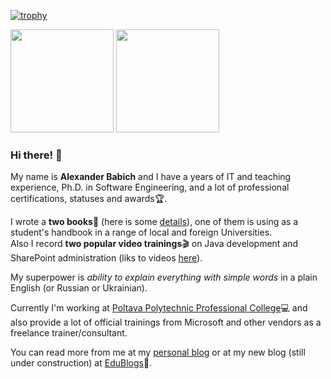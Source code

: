
[![trophy](https://github-profile-trophy.vercel.app/?username=liketaurus&margin-w=15)](https://github.com/ryo-ma/github-profile-trophy)
<div>
<img  height="165" src="https://github-readme-stats.vercel.app/api?username=liketaurus&layout=compact&show_icons=true"></img> 
<img  height="165" src="https://github-readme-stats.vercel.app/api/top-langs/?username=liketaurus&layout=compact&show_icons=true"></img>
</div>

### Hi there! 👋

My name is **Alexander Babich** and I have a years of IT and teaching experience, Ph.D. in Software Engineering, and a lot of professional certifications, statuses and awards🏆. 

I wrote a **two books**📖 (here is some [details](http://productivityblog.com.ua/?page_id=1831)), one of them is using as a student's handbook in a range of local and foreign Universities. <br>
Also I record **two popular video trainings**🎬 on Java development and SharePoint administration (liks to videos [here](http://productivityblog.com.ua/?page_id=2929)). 

My superpower is *ability to explain everything with simple words* in a plain English (or Russian or Ukrainian).

Currently I'm working at [Poltava Polytechnic Professional College](http://polytechnic.poltava.ua)💻 and also provide a lot of official trainings from Microsoft and other vendors as a freelance trainer/consultant.

You can read more from me at my [personal blog](http://productivityblog.com.ua/) or at my new blog (still under construction) at [EduBlogs](https://babich.edublogs.org/)📝.

<!--
**liketaurus/liketaurus** is a ✨ _special_ ✨ repository because its `README.md` (this file) appears on your GitHub profile.

Here are some ideas to get you started:

- 🔭 I’m currently working on ...
- 🌱 I’m currently learning ...
- 👯 I’m looking to collaborate on ...
- 🤔 I’m looking for help with ...
- 💬 Ask me about ...
- 📫 How to reach me: ...
- 😄 Pronouns: ...
- ⚡ Fun fact: ...
-->
